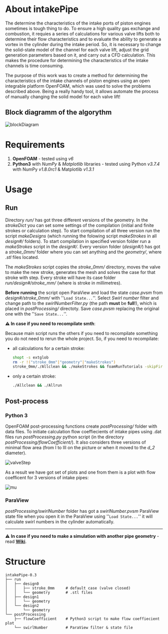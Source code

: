 # About intakePipe
The determine the characteristics of the intake ports of piston engines
sometimes is tough thing to do. To ensure a high quality gas exchange and
combustion, it requies a series of calculations for various valve lifts both
to determine their flow characteristics and to evaluate the ability to generate
a vortex in the cylinder during the intake period. So, it is necessary to
change the solid-state model of the channel for each valve lift, adjust the
grid generation parameters based on it, and carry out a CFD calculation. This
makes the procedure for determining the characteristics of the intake channels
is time consuming.

The purpose of this work was to create a method for determining the
characteristics of the intake channels of piston engines using an open
integrable platform OpenFOAM, which was used to solve the problems described
above. Being a really handy tool, it allows automate the process of manually
changing the solid model for each valve lift!

## Block diagramm of the algorythm
![blockDiagram](https://github.com/StasF1/intakePipe/wiki/src/images/blockDiagram-0.2.png)

# Requirements
1. **OpenFOAM** - tested using *v6*
1. **Python3** with *NumPy* & *Matplotlib* libraries - tested using Python
    *v3.7.4* with NumPy *v1.8.0rc1* & Matplotlib *v1.3.1*


# Usage
## Run
Directory *run/* has got three different versions of the geometry. In the
*strokeDict* you can set some settings of the compilation (initial and finite
strokes or calculation step). To start compilation of all three version run the
script *makeDesigns* (which running the folowing script *makeStrokes* in all
*design#/* folders). To start compilation in specified version folder run a
*makeStrokes* script in the *design#/*. Every version folder (*design#/*) has
got a *stroke_0mm/* folder where you can set anything and the *geometry/*,
where *.stl* files located.

The *makeStrokes* script copies the *stroke_0mm/* directory, moves the valve to
make the new stroke, generates the mesh and solves the case for that stroke with
step. Every stroke will have its case folder *run/design#/stroke_<stroke>mm/*
(where <stroke> is stroke in millimetres).

**Before running** the script open ParaView and load the state *case.pvsm* from
*design#/stroke_0mm/* with ''`Load State...`''. Select *Swirl number* filter
and change path to the *swirlNumberFilter.py* (the path **must** be **full**!),
which is placed in *postProcessing/* directoty. Save *case.pvsm* replacing the
original one with the ''`Save State...`''.

**⚠ In case if you need to recompilate smth**:

Because main script runs the others if you need to recompilate something you do
not need to rerun the whole project. So, if you need to recompilate:
- all calculations for a certain stroke:
    ```bash
    shopt -s extglob
    rm -r !("stroke_0mm"|"geometry"|"makeStrokes")
    stroke_0mm/./Allclean && ./makeStrokes && foamRunTutorials -skipFirst
    ```
- only a certain stroke:
    ```bash
    ./Allclean && ./Allrun
    ```

## Post-process
### Python 3
OpenFOAM post-processing functions create _postProcessing/_ folder with data
files. To initiate calculation flow coeffiecients of intake pipes using .dat
files run *postProcessing.py* python script (in the directory
*postProcessing/flowCoefficient/*). It also considers three versions of minimal
flow area (from I to III on the picture or when it moved to the *d_2* diameter).

![valveStep](https://github.com/StasF1/intakePipe/wiki/src/images/valveStep.png)

As a result we have got set of plots and one from them is a plot with flow
coefficent for 3 versions of intake pipes:

![mu](https://github.com/StasF1/intakePipe/wiki/src/images/mu.png)

### ParaView
_postProcessing/swirlNumber_ folder has got a *swirlNumber.pvsm* ParaView state
file when you open it in the ParaView using ''`Load State...`'' it will
calculate swirl numbers in the cylinder automatically.

---
⚠ **In case if you need to make a simulation with another pipe geometry** -
read [**Wiki**](https://github.com/StasF1/intakePipe/wiki/Home).


# Structure
```gitignore
intakePipe-0.3
├── run
│   ├── design0
│   │   ├── stroke_0mm     # default case (valve closed)
│   │   └── geometry       # .stl files
│   ├── design1
│   │   └── geometry
│   └── design2
│       └── geometry
└── postProcessing
    ├── flowCoefficient    # Python3 script to make flow coeffiecient plot
    └── swirlNumber        # ParaView filter & state file
```